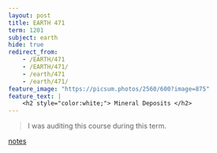 ```yaml
---
layout: post
title: EARTH 471
term: 1201
subject: earth
hide: true
redirect_from:
    - /EARTH/471
    - /EARTH/471/
    - /earth/471
    - /earth/471/
feature_image: "https://picsum.photos/2560/600?image=875"
feature_text: |
    <h2 style="color:white;"> Mineral Deposits </h2>
---
```


 > I was auditing this course during this term.

 [notes](/markdown/1201/earth471/)
